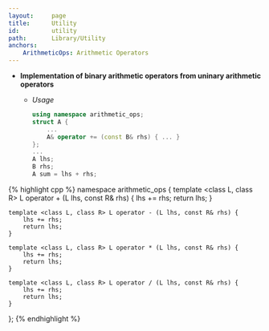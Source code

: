 ```yaml
---
layout:     page
title:      Utility
id:         utility
path:       Library/Utility
anchors:
    ArithmeticOps: Arithmetic Operators
---
```


<a name = "ArithmeticOps"></a>

- **Implementation of binary arithmetic operators from uninary arithmetic operators**
    - *Usage*
    
        ```cpp
        using namespace arithmetic_ops;
        struct A {
            ...
            A& operator += (const B& rhs) { ... }
        };
        ...
        A lhs;
        B rhs;
        A sum = lhs + rhs;
        ```

{% highlight cpp %}
namespace arithmetic_ops {
    template <class L, class R> L operator + (L lhs, const R& rhs) {
        lhs += rhs;
        return lhs;
    }

    template <class L, class R> L operator - (L lhs, const R& rhs) {
        lhs += rhs;
        return lhs;
    }

    template <class L, class R> L operator * (L lhs, const R& rhs) {
        lhs += rhs;
        return lhs;
    }

    template <class L, class R> L operator / (L lhs, const R& rhs) {
        lhs += rhs;
        return lhs;
    }
};
{% endhighlight %}